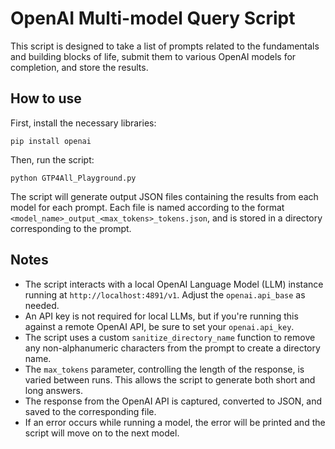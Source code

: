 # OpenAI Multi-model Query Script

This script is designed to take a list of prompts related to the fundamentals and building blocks of life, submit them to various OpenAI models for completion, and store the results.

## How to use

First, install the necessary libraries:

```
pip install openai
```

Then, run the script:

```
python GTP4All_Playground.py
```


The script will generate output JSON files containing the results from each model for each prompt. Each file is named according to the format `<model_name>_output_<max_tokens>_tokens.json`, and is stored in a directory corresponding to the prompt.

## Notes

* The script interacts with a local OpenAI Language Model (LLM) instance running at `http://localhost:4891/v1`. Adjust the `openai.api_base` as needed.
* An API key is not required for local LLMs, but if you're running this against a remote OpenAI API, be sure to set your `openai.api_key`.
* The script uses a custom `sanitize_directory_name` function to remove any non-alphanumeric characters from the prompt to create a directory name.
* The `max_tokens` parameter, controlling the length of the response, is varied between runs. This allows the script to generate both short and long answers.
* The response from the OpenAI API is captured, converted to JSON, and saved to the corresponding file.
* If an error occurs while running a model, the error will be printed and the script will move on to the next model.
